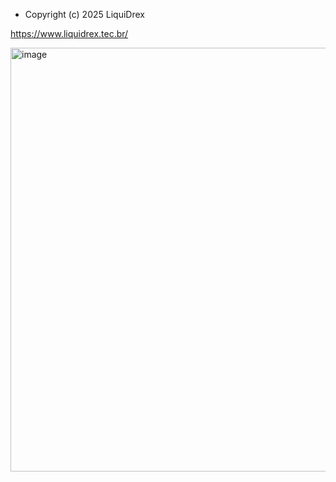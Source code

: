  * Copyright (c) 2025 LiquiDrex

https://www.liquidrex.tec.br/

<img width="1387" height="678" alt="image" src="https://github.com/user-attachments/assets/0f0045cf-b0ca-4130-bb12-8c9af5d8d6f9" />
